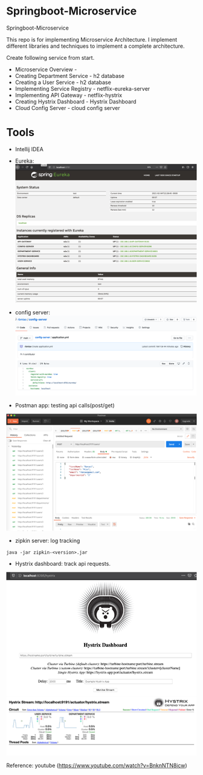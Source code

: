 # Springboot-Microservice
Springboot-Microservice

This repo is for implementing Microservice Architecture.
I implement different libraries and techniques to implement a complete architecture.

Create following service from start.

* Microservice Overview -
* Creating Department Service 	- h2 database
* Creating a User Service 		- h2 database
* Implementing Service Registry - netflix-eureka-server
* Implementing API Gateway 		- netflix-hystrix
* Creating Hystrix Dashboard	- Hystrix Dashboard
* Cloud Config Server 			- cloud config server

# Tools

* Intellij IDEA

* Eureka: <img src="https://github.com/rbmiao/Springboot-Microservice/blob/main/Screen%20Shot%202021-02-05%20at%205.18.37%20PM.png">




* config server: <img src="https://github.com/rbmiao/Springboot-Microservice/blob/main/Screen%20Shot%202021-02-04%20at%209.45.16%20PM.png">


* Postman app: testing api calls(post/get)

<img src="https://github.com/rbmiao/Springboot-Microservice/blob/main/Screen%20Shot%202021-02-05%20at%206.01.41%20PM.png">

* zipkin server: log tracking 
```
java -jar zipkin-<version>.jar
```


* Hystrix dashboard: track api requests.
<img src="https://github.com/rbmiao/Springboot-Microservice/blob/main/Screen%20Shot%202021-02-04%20at%209.45.02%20PM.png">
<img src="https://github.com/rbmiao/Springboot-Microservice/blob/main/Screen%20Shot%202021-02-04%20at%209.44.11%20PM.png">












Reference: youtube (https://www.youtube.com/watch?v=BnknNTN8icw)
